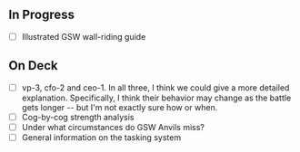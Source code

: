 
## In Progress

- [ ] Illustrated GSW wall-riding guide

## On Deck

- [ ] vp-3, cfo-2 and ceo-1. In all three, I think we could give a more detailed explanation. Specifically, I think their behavior may change as the battle gets longer -- but I'm not exactly sure how or when.
- [ ] Cog-by-cog strength analysis
- [ ] Under what circumstances do GSW Anvils miss?
- [ ] General information on the tasking system
